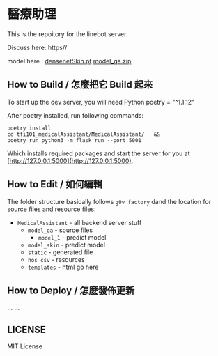 # 醫療助理 
This is the repoitory for the linebot server.

Discuss here: https//

model here :
[densenetSkin.pt](https://storage.cloud.google.com/tfi101_model/densenetSkin.pt?_ga=2.268373638.-988426728.1642160054&_gac=1.260146815.1642178755.CjwKCAiA24SPBhB0EiwAjBgkhtXZsRIypI4tD_3T38gYX-uWnVg8rGhwgS7uTdVmHTMJjrz5EzoIoxoCiaEQAvD_BwE)
[model_qa.zip](https://storage.cloud.google.com/tfi101_model/model_qa.zip?_ga=2.30008887.-988426728.1642160054&_gac=1.228813678.1642178755.CjwKCAiA24SPBhB0EiwAjBgkhtXZsRIypI4tD_3T38gYX-uWnVg8rGhwgS7uTdVmHTMJjrz5EzoIoxoCiaEQAvD_BwE)

## How to Build / 怎麼把它 Build 起來

To start up the dev server, you will need Python poetry = "^1.1.12"

After poetry installed, run following commands:

    poetry install
    cd tfi101_medicalAssistant/MedicalAssistant/   &&
    poetry run python3 -m flask run --port 5001

Which installs required packages and start the server for you at [http://127.0.0.1:5000](http://127.0.0.1:5000).

## How to Edit / 如何編輯

The folder structure basically follows `g0v factory` dand the location for source files and resource files:

- `MedicalAssistant` - all backend server stuff
  - `model_qa` - source files
    - `model_1` - predict model
  - `model_skin` - predict model
  - `static` - generated file
  - `hos_csv` - resources
  - `templates` - html go here

## How to Deploy / 怎麼發佈更新
...
...


## LICENSE

MIT License


